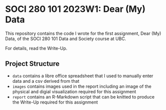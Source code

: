 # SOCI 280 101 2023W1: Dear (My) Data

This repository contains the code I wrote for the first assignment, Dear (My) Data, of the SOCI 280 101 Data and Society course at UBC.

For details, read the Write-Up.

## Project Structure

- `data` contains a libre office spreadsheet that I used to manually enter data and a csv derived from that
- `images` contains images used in the report including an image of the physical and digial visualization required for this assignment
- `report` contains an R-Markdown script that can be knitted to produce the Write-Up required for this assignment
